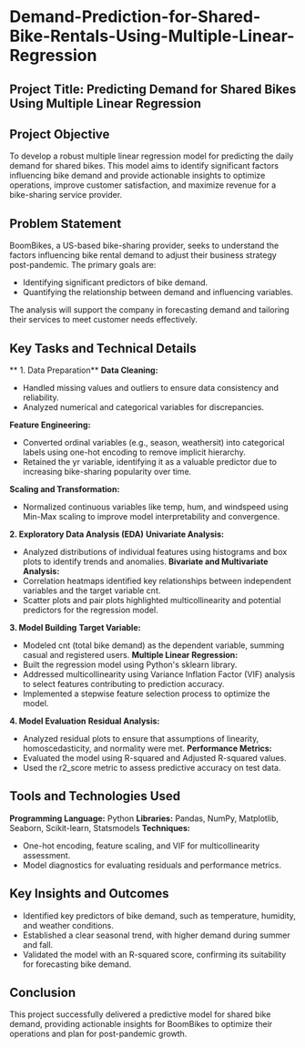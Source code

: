 # Demand-Prediction-for-Shared-Bike-Rentals-Using-Multiple-Linear-Regression

## Project Title: Predicting Demand for Shared Bikes Using Multiple Linear Regression

## Project Objective
To develop a robust multiple linear regression model for predicting the daily demand for shared bikes. This model aims to identify significant factors influencing bike demand and provide actionable insights to optimize operations, improve customer satisfaction, and maximize revenue for a bike-sharing service provider.

## Problem Statement
BoomBikes, a US-based bike-sharing provider, seeks to understand the factors influencing bike rental demand to adjust their business strategy post-pandemic. The primary goals are:
- Identifying significant predictors of bike demand.
- Quantifying the relationship between demand and influencing variables.
  
The analysis will support the company in forecasting demand and tailoring their services to meet customer needs effectively.

## Key Tasks and Technical Details
** 1. Data Preparation** 
**Data Cleaning:**
- Handled missing values and outliers to ensure data consistency and reliability.
- Analyzed numerical and categorical variables for discrepancies.
  
**Feature Engineering:**
- Converted ordinal variables (e.g., season, weathersit) into categorical labels using one-hot encoding to remove implicit hierarchy.
- Retained the yr variable, identifying it as a valuable predictor due to increasing bike-sharing popularity over time.

**Scaling and Transformation:**
- Normalized continuous variables like temp, hum, and windspeed using Min-Max scaling to improve model interpretability and convergence.

**2. Exploratory Data Analysis (EDA)**
**Univariate Analysis:**
- Analyzed distributions of individual features using histograms and box plots to identify trends and anomalies.
**Bivariate and Multivariate Analysis:**
- Correlation heatmaps identified key relationships between independent variables and the target variable cnt.
- Scatter plots and pair plots highlighted multicollinearity and potential predictors for the regression model.

**3. Model Building**
**Target Variable:**
- Modeled cnt (total bike demand) as the dependent variable, summing casual and registered users.
**Multiple Linear Regression:**
- Built the regression model using Python's sklearn library.
- Addressed multicollinearity using Variance Inflation Factor (VIF) analysis to select features contributing to prediction accuracy.
- Implemented a stepwise feature selection process to optimize the model.

**4. Model Evaluation**
**Residual Analysis:**
- Analyzed residual plots to ensure that assumptions of linearity, homoscedasticity, and normality were met.
**Performance Metrics:**
- Evaluated the model using R-squared and Adjusted R-squared values.
- Used the r2_score metric to assess predictive accuracy on test data.

## Tools and Technologies Used

**Programming Language:** Python
**Libraries:** Pandas, NumPy, Matplotlib, Seaborn, Scikit-learn, Statsmodels
**Techniques:**
- One-hot encoding, feature scaling, and VIF for multicollinearity assessment.
- Model diagnostics for evaluating residuals and performance metrics.

## Key Insights and Outcomes
- Identified key predictors of bike demand, such as temperature, humidity, and weather conditions.
- Established a clear seasonal trend, with higher demand during summer and fall.
- Validated the model with an R-squared score, confirming its suitability for forecasting bike demand.

## Conclusion
This project successfully delivered a predictive model for shared bike demand, providing actionable insights for BoomBikes to optimize their operations and plan for post-pandemic growth.
